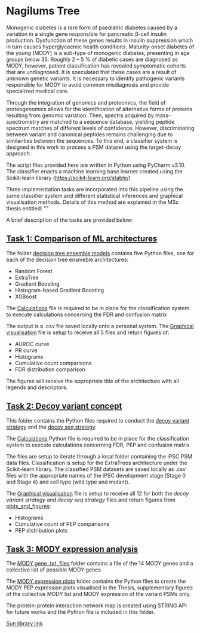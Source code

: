 # **Nagilums Tree**

Monogenic diabetes is a rare form of paediatric diabetes caused by a variation in a single gene responsible for pancreatic β-cell insulin production. Dysfunction of 
these genes results in insulin suppression which in turn causes hyperglycaemic health conditions. Maturity-onset diabetes of the young (MODY) is a sub-type of monogenic 
diabetes, presenting in age groups below 35. Roughly 2 – 5 % of diabetic cases are diagnosed as MODY, however, patient classification has revealed symptomatic cohorts that are undiagnosed. 
It is speculated that these cases are a result of unknown genetic variants. It is necessary to identify pathogenic variants responsible for MODY to avoid common misdiagnosis and provide specialized medical care.

Through the integration of genomics and proteomics, the field of proteogenomics allows for the identification of alternative forms of proteins resulting from genomic variation. Then, spectra acquired by mass-spectrometry are matched to a sequence database, yielding peptide spectrum matches of different levels of confidence. However, discriminating between variant and canonical peptides remains challenging due to similarities between the sequences.
To this end, a classifier system is designed in this work to process a PSM dataset using the target-decoy approach.

The script files provided here are written in Python using PyCharm v3.10. 
The classifier enacts a machine learning base learner created using the Scikit-learn library (https://scikit-learn.org/stable/) 

Three implementation tasks are incorporated into this pipeline using the same classifier system and different statistical inferences and graphical visualisation methods. Details of this method are explained in the MSc thesis entitled: ""

A brief description of the tasks are provided below:

## [**Task 1: Comparison of ML architectures**](https://github.com/lorensha/Nagilums-Tree-pipeline/tree/5c9c79f221e35b1ff1c3559e8c39d1f4b26dc041/Task%201%3A%20Comparison%20of%20ML%20architectures)
The folder [decision tree ensemble models](https://github.com/lorensha/Nagilums-Tree-pipeline/tree/d644e651a57059bc12393dcc9ff87d53cbad9030/Task%201%3A%20Comparison%20of%20ML%20architectures/Decision%20tree%20ensemble%20models) contains five Python files, one for each of the decision tree ensmeble architectures:
- Random Forest
- ExtraTree
- Gradient Boosting
- Histogram-based Gradient Boosting
- XGBoost

The [Calculations](https://github.com/lorensha/Nagilums-Tree-pipeline/blob/d644e651a57059bc12393dcc9ff87d53cbad9030/Task%201%3A%20Comparison%20of%20ML%20architectures/Calculations.py) file is required to be in place for the classification system to execute calculations concerning the FDR and confusion matrix

The output is a .csv file saved locally onto a personal system.
The [Graphical visualisation](https://github.com/lorensha/Nagilums-Tree-pipeline/blob/d644e651a57059bc12393dcc9ff87d53cbad9030/Task%201%3A%20Comparison%20of%20ML%20architectures/graphical_visualisation.py) file is setup to receive all 5 files and return figures of:
- AUROC curve
- PR curve
- Histograms
- Cumulative count comparisons
- FDR distribution comparison

The figures will receive the appropriate title of the architecture with all legends and descriptors.

## [Task 2: Decoy variant concept](https://github.com/lorensha/Nagilums-Tree-pipeline/tree/d28b746a761f2ab74cacc4da54df617b8f6cae44/Task%202%3A%20Decoy%20variant%20concept)
This folder contains the Python files required to conduct the [decoy variant strategy](https://github.com/lorensha/Nagilums-Tree-pipeline/blob/d644e651a57059bc12393dcc9ff87d53cbad9030/Task%202%3A%20Decoy%20variant%20concept/decoy_variant_search_strategy.py) and the [decoy seq strategy](https://github.com/lorensha/Nagilums-Tree-pipeline/blob/d644e651a57059bc12393dcc9ff87d53cbad9030/Task%202%3A%20Decoy%20variant%20concept/decoy_sequence_search_strategy.py). 

The [Calculations](https://github.com/lorensha/Nagilums-Tree-pipeline/blob/7c0a953b74b20ededd308a6e809693ac82909dfc/Task%202%3A%20Decoy%20variant%20concept/calculations.py) Python file is required to be in place for the classification system to execute calculations concerning FDR, PEP and confusion matrix.

The files are setup to iterate through a local folder containing the iPSC PSM data files. Classification is setup for the ExtraTrees architecture under the Scikit-learn library. The classified PSM datasets are saved locally as .csv files with the appropriate names of the iPSC development stage (Stage 0 and Stage 4) and cell type (wild type and mutant).

The [Graphical visualisation](https://github.com/lorensha/Nagilums-Tree-pipeline/blob/7c0a953b74b20ededd308a6e809693ac82909dfc/Task%202%3A%20Decoy%20variant%20concept/graphical_visualisation.py) file is setup to receive all 12 for both the _decoy variant strategy_ and _decoy seq strategy_ files and return figures from [plots_and_figures](https://github.com/lorensha/Nagilums-Tree-pipeline/blob/7c0a953b74b20ededd308a6e809693ac82909dfc/Task%202%3A%20Decoy%20variant%20concept/plots_and_figures.py):
- Histograms
- Cumulative count of PEP comparisons
- PEP distribution plots

## [Task 3: MODY expression analysis](https://github.com/lorensha/Nagilums-Tree-pipeline/tree/d28b746a761f2ab74cacc4da54df617b8f6cae44/Task%203%3A%20MODY%20expression%20analysis)

The [MODY gene .txt. files](https://github.com/lorensha/Nagilums-Tree-pipeline/tree/34b3c6ae746f9e9fafa00be669a3bb4acac98391/Task%203%3A%20MODY%20expression%20analysis/MODY%20gene%20.txt%20files) folder contains a file of the 14 MODY genes and a collective list of possible MODY genes

The [MODY expression plots](https://github.com/lorensha/Nagilums-Tree-pipeline/tree/9fee31449552b9f23c6e5a45c34d594094576869/Task%203%3A%20MODY%20expression%20analysis/MODY%20expression%20plots) folder contains the Python files to create the MODY PEP expression plots visualised in the Thesis, supplementary figures of the collective MODY list and MODY expression of the variant PSMs only.

The protein-protein interaction network map is created using STRING API for future works and the Python file is included in this folder.

[Sun library link](https://scholar.sun.ac.za/communities/a80c7764-b886-49f6-a6dd-b742371654df)
